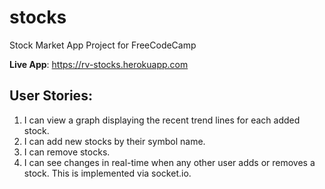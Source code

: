 # stocks
Stock Market App Project for FreeCodeCamp

**Live App**: https://rv-stocks.herokuapp.com

## User Stories:
1. I can view a graph displaying the recent trend lines for each added stock.
2. I can add new stocks by their symbol name.
3. I can remove stocks.
4. I can see changes in real-time when any other user adds or removes a stock. This is implemented via socket.io.
